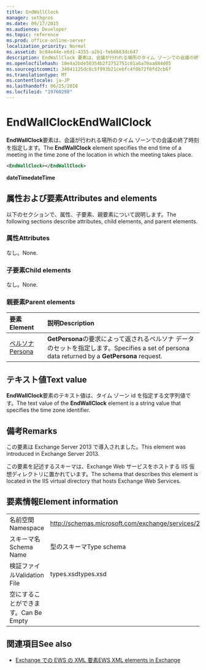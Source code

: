 ```yaml
---
title: EndWallClock
manager: sethgros
ms.date: 09/17/2015
ms.audience: Developer
ms.topic: reference
ms.prod: office-online-server
localization_priority: Normal
ms.assetid: bc04e44e-e6d1-4355-a2b1-feb6663dc647
description: EndWallClock 要素は、会議が行われる場所のタイム ゾーンでの会議の終了時刻を指定します。
ms.openlocfilehash: 10e4a2bde50354b2f2752751c01a6a70aa084d05
ms.sourcegitcommit: 34041125dc8c5f993b21cebfc4f8b72f0fd2cb6f
ms.translationtype: MT
ms.contentlocale: ja-JP
ms.lasthandoff: 06/25/2018
ms.locfileid: "19760298"
---
```

# <a name="endwallclock"></a><span data-ttu-id="2b25d-103">EndWallClock</span><span class="sxs-lookup"><span data-stu-id="2b25d-103">EndWallClock</span></span>

<span data-ttu-id="2b25d-104">**EndWallClock**要素は、会議が行われる場所のタイム ゾーンでの会議の終了時刻を指定します。</span><span class="sxs-lookup"><span data-stu-id="2b25d-104">The **EndWallClock** element specifies the end time of a meeting in the time zone of the location in which the meeting takes place.</span></span> 
  
```XML
<EndWallClock></EndWallClock>
```

 <span data-ttu-id="2b25d-105">**dateTime**</span><span class="sxs-lookup"><span data-stu-id="2b25d-105">**dateTime**</span></span>
## <a name="attributes-and-elements"></a><span data-ttu-id="2b25d-106">属性および要素</span><span class="sxs-lookup"><span data-stu-id="2b25d-106">Attributes and elements</span></span>

<span data-ttu-id="2b25d-107">以下のセクションで、属性、子要素、親要素について説明します。</span><span class="sxs-lookup"><span data-stu-id="2b25d-107">The following sections describe attributes, child elements, and parent elements.</span></span>
  
### <a name="attributes"></a><span data-ttu-id="2b25d-108">属性</span><span class="sxs-lookup"><span data-stu-id="2b25d-108">Attributes</span></span>

<span data-ttu-id="2b25d-109">なし。</span><span class="sxs-lookup"><span data-stu-id="2b25d-109">None.</span></span>
  
### <a name="child-elements"></a><span data-ttu-id="2b25d-110">子要素</span><span class="sxs-lookup"><span data-stu-id="2b25d-110">Child elements</span></span>

<span data-ttu-id="2b25d-111">なし。</span><span class="sxs-lookup"><span data-stu-id="2b25d-111">None.</span></span>
  
### <a name="parent-elements"></a><span data-ttu-id="2b25d-112">親要素</span><span class="sxs-lookup"><span data-stu-id="2b25d-112">Parent elements</span></span>

|<span data-ttu-id="2b25d-113">**要素**</span><span class="sxs-lookup"><span data-stu-id="2b25d-113">**Element**</span></span>|<span data-ttu-id="2b25d-114">**説明**</span><span class="sxs-lookup"><span data-stu-id="2b25d-114">**Description**</span></span>|
|:-----|:-----|
|[<span data-ttu-id="2b25d-115">ペルソナ</span><span class="sxs-lookup"><span data-stu-id="2b25d-115">Persona</span></span>](persona.md) <br/> |<span data-ttu-id="2b25d-116">**GetPersona**の要求によって返されるペルソナ データのセットを指定します。</span><span class="sxs-lookup"><span data-stu-id="2b25d-116">Specifies a set of persona data returned by a **GetPersona** request.</span></span>  <br/> |
   
## <a name="text-value"></a><span data-ttu-id="2b25d-117">テキスト値</span><span class="sxs-lookup"><span data-stu-id="2b25d-117">Text value</span></span>

<span data-ttu-id="2b25d-118">**EndWallClock**要素のテキスト値は、タイム ゾーン id を指定する文字列値です。</span><span class="sxs-lookup"><span data-stu-id="2b25d-118">The text value of the **EndWallClock** element is a string value that specifies the time zone identifier.</span></span> 
  
## <a name="remarks"></a><span data-ttu-id="2b25d-119">備考</span><span class="sxs-lookup"><span data-stu-id="2b25d-119">Remarks</span></span>

<span data-ttu-id="2b25d-120">この要素は Exchange Server 2013 で導入されました。</span><span class="sxs-lookup"><span data-stu-id="2b25d-120">This element was introduced in Exchange Server 2013.</span></span>
  
<span data-ttu-id="2b25d-121">この要素を記述するスキーマは、Exchange Web サービスをホストする IIS 仮想ディレクトリに置かれています。</span><span class="sxs-lookup"><span data-stu-id="2b25d-121">The schema that describes this element is located in the IIS virtual directory that hosts Exchange Web Services.</span></span>
  
## <a name="element-information"></a><span data-ttu-id="2b25d-122">要素情報</span><span class="sxs-lookup"><span data-stu-id="2b25d-122">Element information</span></span>

|||
|:-----|:-----|
|<span data-ttu-id="2b25d-123">名前空間</span><span class="sxs-lookup"><span data-stu-id="2b25d-123">Namespace</span></span>  <br/> |http://schemas.microsoft.com/exchange/services/2006/types  <br/> |
|<span data-ttu-id="2b25d-124">スキーマ名</span><span class="sxs-lookup"><span data-stu-id="2b25d-124">Schema Name</span></span>  <br/> |<span data-ttu-id="2b25d-125">型のスキーマ</span><span class="sxs-lookup"><span data-stu-id="2b25d-125">Type schema</span></span>  <br/> |
|<span data-ttu-id="2b25d-126">検証ファイル</span><span class="sxs-lookup"><span data-stu-id="2b25d-126">Validation File</span></span>  <br/> |<span data-ttu-id="2b25d-127">types.xsd</span><span class="sxs-lookup"><span data-stu-id="2b25d-127">types.xsd</span></span>  <br/> |
|<span data-ttu-id="2b25d-128">空にすることができます。</span><span class="sxs-lookup"><span data-stu-id="2b25d-128">Can Be Empty</span></span>  <br/> ||
   
## <a name="see-also"></a><span data-ttu-id="2b25d-129">関連項目</span><span class="sxs-lookup"><span data-stu-id="2b25d-129">See also</span></span>



- [<span data-ttu-id="2b25d-130">Exchange での EWS の XML 要素</span><span class="sxs-lookup"><span data-stu-id="2b25d-130">EWS XML elements in Exchange</span></span>](ews-xml-elements-in-exchange.md)

